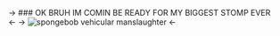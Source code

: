 -> ### OK BRUH IM COMIN BE READY FOR MY BIGGEST STOMP EVER<br> <-
-> ![spongebob vehicular manslaughter](https://cdn.discordapp.com/attachments/879114808396505129/1117257623557910640/spunge.gif) <-
